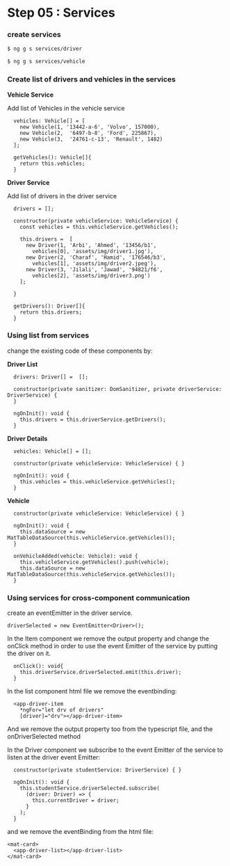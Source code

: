 # Step 05 : Services
 
### create services

```sh
$ ng g s services/driver

$ ng g s services/vehicle
```

### Create list of drivers and vehicles in the services

**Vehicle Service**

Add list of Vehicles in the vehicle service

```
  vehicles: Vehicle[] = [
    new Vehicle(1, '13442-a-6', 'Volvo', 157000),
    new Vehicle(2,  '6497-b-8', 'Ford', 225867),
    new Vehicle(3,  '24761-c-13', 'Renault', 1482)
  ];

  getVehicles(): Vehicle[]{
    return this.vehicles;
  }
```

**Driver Service**

Add list of drivers in the driver service

```
  drivers = [];

  constructor(private vehicleService: VehicleService) {
    const vehicles = this.vehicleService.getVehicles();

    this.drivers =  [
      new Driver(1, 'Arbi', 'Ahmed', '13456/b1',
        vehicles[0], 'assets/img/driver1.jpg'),
      new Driver(2, 'Charaf', 'Hamid', '176546/b3',
        vehicles[1], 'assets/img/driver2.jpeg'),
      new Driver(3, 'Jilali', 'Jawad', '94821/f6',
        vehicles[2], 'assets/img/driver3.png')
    ];

  }

  getDrivers(): Driver[]{
    return this.drivers;
  }
```


### Using list from services

change the existing code of these components by:

**Driver List**

```
  drivers: Driver[] =  [];

  constructor(private sanitizer: DomSanitizer, private driverService: DriverService) {
  }

  ngOnInit(): void {
    this.drivers = this.driverService.getDrivers();
  }
```
**Driver Details**

```
  vehicles: Vehicle[] = [];

  constructor(private vehicleService: VehicleService) { }

  ngOnInit(): void {
    this.vehicles = this.vehicleService.getVehicles();
  }
```

**Vehicle**

```
  constructor(private vehicleService: VehicleService) { }

  ngOnInit(): void {
    this.dataSource = new MatTableDataSource(this.vehicleService.getVehicles());
  }

  onVehicleAdded(vehicle: Vehicle): void {
    this.vehicleService.getVehicles().push(vehicle);
    this.dataSource = new MatTableDataSource(this.vehicleService.getVehicles());
  }
```


### Using services for cross-component communication

create an eventEmitter in the driver service.

```
driverSelected = new EventEmitter<Driver>();
```

In the Item component we remove the output property and change the onClick method in order to use the event Emitter of the service by putting the driver on it.

```
  onClick(): void{
    this.driverService.driverSelected.emit(this.driver);
  }
```

In the list component html file we remove the eventbinding:

```
  <app-driver-item
    *ngFor="let drv of drivers"
    [driver]="drv"></app-driver-item>
```

And we remove the output property too from the typescript file, and the onDriverSelected method


In the Driver component we subscribe to the event Emitter of the service to listen at the driver event  Emitter:

```
  constructor(private studentService: DriverService) { }

  ngOnInit(): void {
    this.studentService.driverSelected.subscribe(
      (driver: Driver) => {
        this.currentDriver = driver;
      }
    );
  }
```

and we remove the eventBinding from the html file:

```
<mat-card>
  <app-driver-list></app-driver-list>
</mat-card>
```
